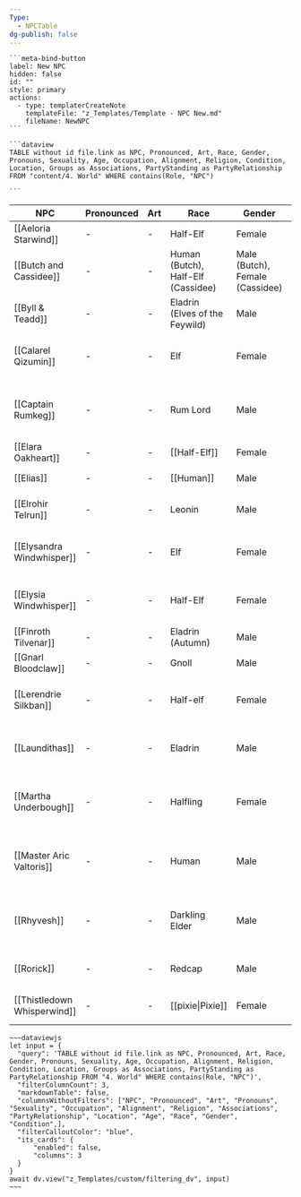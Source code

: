 ```yaml
---
Type:
  - NPCTable
dg-publish: false
---
```




````
```meta-bind-button
label: New NPC
hidden: false
id: ""
style: primary
actions:
  - type: templaterCreateNote
    templateFile: "z_Templates/Template - NPC New.md"
    fileName: NewNPC
```
````

````
```dataview  
TABLE without id file.link as NPC, Pronounced, Art, Race, Gender, Pronouns, Sexuality, Age, Occupation, Alignment, Religion, Condition, Location, Groups as Associations, PartyStanding as PartyRelationship FROM "content/4. World" WHERE contains(Role, "NPC")

```
````


<!-- QueryToSerialize: TABLE without id file.link as NPC, Pronounced, Art, Race, Gender, Pronouns, Sexuality, Age, Occupation, Alignment, Religion, Condition, Location, Groups as Associations, PartyStanding as PartyRelationship FROM "content/4. World" WHERE contains(Role, "NPC") -->
<!-- SerializedQuery: TABLE without id file.link as NPC, Pronounced, Art, Race, Gender, Pronouns, Sexuality, Age, Occupation, Alignment, Religion, Condition, Location, Groups as Associations, PartyStanding as PartyRelationship FROM "content/4. World" WHERE contains(Role, "NPC") -->

| NPC                                                                           | Pronounced | Art | Race                               | Gender                          | Pronouns | Sexuality | Age          | Occupation                                                                 | Alignment                                                        | Religion                                        | Condition                        | Location                                                                                                               | Associations                                                                                                                        | PartyRelationship              |
| ----------------------------------------------------------------------------- | ---------- | --- | ---------------------------------- | ------------------------------- | -------- | --------- | ------------ | -------------------------------------------------------------------------- | ---------------------------------------------------------------- | ----------------------------------------------- | -------------------------------- | ---------------------------------------------------------------------------------------------------------------------- | ----------------------------------------------------------------------------------------------------------------------------------- | ------------------------------ |
| [[Aeloria Starwind]]               | \-         | \-  | Half-Elf                           | Female                          | \-       | \-        | \-           | Enchanter                                                                  | Chaotic Good                                                     | Sehanine Moonbow                                | Alive                            | Elmswatch Enclave                                                                                                      | The Moonlit Order                                                                                                                   | Friendly                       |
| [[Butch and Cassidee]]           | \-         | \-  | Human (Butch), Half-Elf (Cassidee) | Male (Butch), Female (Cassidee) | \-       | \-        | \-           | Carriage Drivers                                                           | Neutral                                                          | None                                            | Alive                            | Tavern (when not driving the royal carriage)                                                                           | Royal Carriage Drivers                                                                                                              | Neutral                        |
| [[Byll & Teadd]]                       | \-         | \-  | Eladrin (Elves of the Feywild)     | Male                            | \-       | \-        | \-           | Neighborhood Watch Members                                                 | Chaotic Good                                                     | None                                            | Alive                            | Petalwood                                                                                                              | Neighborhood Watch                                                                                                                  | Neutral                        |
| [[Calarel Qizumin]]                 | \-         | \-  | Elf                                | Female                          | \-       | \-        | \-           | Royal Archivist                                                            | Lawful Neutral                                                   | Corellon Larethian (Elven deity)                | Alive                            | Glitterfall                                                                                                            | The Royal Court of Glitterfall                                                                                                      | Neutral                        |
| [[Captain Rumkeg]]                   | \-         | \-  | Rum Lord                           | Male                            | \-       | \-        | \-           | Leader of Rum Gremlins                                                     | Neutral Evil                                                     | No formal religion, revels in hedonistic excess | Healthy                          | Petalwood                                                                                                              | Rum Gremlins                                                                                                                        | Potential Antagonist           |
| [[Elara Oakheart]]                   | \-         | \-  | [[Half-Elf]]             | Female                          | She/Her  | Bisexual  | Mature Adult | \-                                                                         | [[Chaotic Good]] | \-                                              | Healthy                          | \-                                                                                                                     | \-                                                                                                                                  | \-                             |
| [[Elias]]                                     | \-         | \-  | [[Human]]                   | Male                            | He/Him   | Straight  | Mature Adult | [[miller]] | [[Neutral Good]] | \-                                              | Healthy                          | [[Petalwood]] | \-                                                                                                                                  | Friendly                       |
| [[Elrohir Telrun]]                   | \-         | \-  | Leonin                             | Male                            | \-       | \-        | \-           | Sheriff of Petalwood                                                       | Lawful Neutral                                                   | Worships Solonor Thelandira                     | Healthy                          | Petalwood                                                                                                              | The Dawn's Shadow, King's Guard                                                                                                     | Potential Ally                 |
| [[Elysandra Windwhisper]]     | \-         | \-  | Elf                                | Female                          | \-       | \-        | \-           | Enchanter                                                                  | Chaotic Good                                                     | Follower of Corellon Larethian                  | Healthy                          | Enchanted Glade in the Forest of Whispers                                                                              | The Circle of Enchanters                                                                                                            | Potential Ally                 |
| [[Elysia Windwhisper]]           | \-         | \-  | Half-Elf                           | Female                          | \-       | \-        | \-           | Bard and Storyteller                                                       | Chaotic Good                                                     | Sehanine Moonbow                                | Healthy                          | The Singing Woods Tavern                                                                                               | The Whispering Lyre Performers                                                                                                      | Friendly                       |
| [[Finroth Tilvenar]]               | \-         | \-  | Eladrin (Autumn)                   | Male                            | \-       | \-        | \-           | Mayor of Petalwood                                                         | Lawful Evil                                                      | None                                            | Secret Villain                   | Petalwood                                                                                                              | Local Government                                                                                                                    | Public Ally, Secret Antagonist |
| [[Gnarl Bloodclaw]]                 | \-         | \-  | Gnoll                              | Male                            | \-       | \-        | \-           | Champion Fighter                                                           | Chaotic Neutral                                                  | Yeenoghu                                        | Healthy                          | Petalwood                                                                                                              | Rorick's Fight Club                                                                                                                 | Potential Adversary            |
| [[Lerendrie Silkban]]             | \-         | \-  | Half-elf                           | Female                          | \-       | \-        | \-           | Senior Vice President of Sales for The Syndicate                           | Neutral Evil                                                     | None                                            | Healthy                          | Petalwood                                                                                                              | The Syndicate                                                                                                                       | Potential Antagonist           |
| [[Laundithas]]                           | \-         | \-  | Eladrin                            | Male                            | \-       | \-        | \-           | Senior Vice President of Sales for The Syndicate                           | Neutral Evil                                                     | None                                            | Healthy                          | Petalwood                                                                                                              | The Syndicate                                                                                                                       | Potential Antagonist           |
| [[Martha Underbough]]             | \-         | \-  | Halfling                           | Female                          | \-       | \-        | \-           | Tavern Owner                                                               | Neutral Good                                                     | Yondalla, Goddess of Halflings                  | Healthy                          | The Troll's Tollbooth, Starcrest                                                                                       | Local Merchants Guild, Halfling Community of Starcrest                                                                              | Friendly                       |
| [[Master Aric Valtoris]]       | \-         | \-  | Human                              | Male                            | \-       | \-        | \-           | Master Weaponsmith and Enchanter                                           | Neutral Good                                                     | Moradin, the Dwarven god of creation            | Healthy, but with signs of aging | The Gilded Edge, Starcrest, The Silver Marches                                                                         | Starcrest Merchant's Guild                                                                                                          | Neutral                        |
| [[Rhyvesh]]                                 | \-         | \-  | Darkling Elder                     | Male                            | \-       | \-        | \-           | Former Council Member of the Tower of Luminaria                            | Neutral Evil                                                     | Follows the Old Ways of the Fae                 | Resentful and Ambitious          | Unknown                                                                                                                | Fae Separatists                                                                                                                     | Villain                        |
| [[Rorick]]                                   | \-         | \-  | Redcap                             | Male                            | \-       | \-        | \-           | Underground Fight Club Owner                                               | Chaotic Evil                                                     | None                                            | Healthy                          | Petalwood                                                                                                              | None                                                                                                                                | Potential Antagonist           |
| [[Thistledown Whisperwind]] | \-         | \-  | [[pixie\|Pixie]]                   | Female                          | She/Her  | Bisexual  | Adult        | [[baker]]                                                           | [[Chaotic Good]] | \-                                              | Healthy                          | [[Petalwood]] | [[The Whispering Court]] | Friendly                       |
<!-- SerializedQuery END -->


````
~~~dataviewjs
let input = {
  "query": 'TABLE without id file.link as NPC, Pronounced, Art, Race, Gender, Pronouns, Sexuality, Age, Occupation, Alignment, Religion, Condition, Location, Groups as Associations, PartyStanding as PartyRelationship FROM "4. World" WHERE contains(Role, "NPC")',
  "filterColumnCount": 3,
  "markdownTable": false,
  "columnsWithoutFilters": ["NPC", "Pronounced", "Art", "Pronouns", "Sexuality", "Occupation", "Alignment", "Religion", "Associations", "PartyRelationship", "Location", "Age", "Race", "Gender", "Condition",],
  "filterCalloutColor": "blue",
  "its_cards": {
      "enabled": false,
      "columns": 3
  }
}
await dv.view("z_Templates/custom/filtering_dv", input) 
~~~
````


